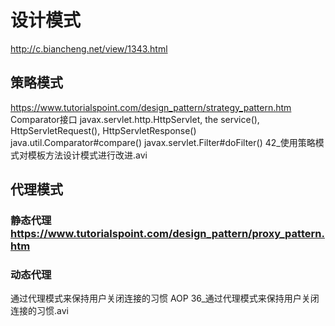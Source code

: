# 设计模式
http://c.biancheng.net/view/1343.html

## 策略模式
https://www.tutorialspoint.com/design_pattern/strategy_pattern.htm
Comparator接口
javax.servlet.http.HttpServlet, the service(), HttpServletRequest(), HttpServletResponse()
java.util.Comparator#compare()
javax.servlet.Filter#doFilter()
42_使用策略模式对模板方法设计模式进行改进.avi

## 代理模式
### 静态代理 https://www.tutorialspoint.com/design_pattern/proxy_pattern.htm
### 动态代理
 通过代理模式来保持用户关闭连接的习惯
 AOP
 36_通过代理模式来保持用户关闭连接的习惯.avi
